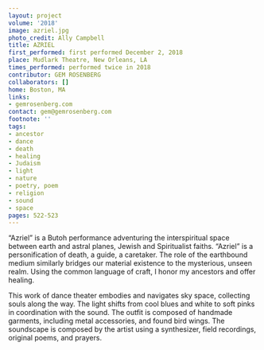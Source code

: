 ```yaml
---
layout: project
volume: '2018'
image: azriel.jpg
photo_credit: Ally Campbell
title: AZRIEL
first_performed: first performed December 2, 2018
place: Mudlark Theatre, New Orleans, LA
times_performed: performed twice in 2018
contributor: GEM ROSENBERG
collaborators: []
home: Boston, MA
links:
- gemrosenberg.com
contact: gem@gemrosenberg.com
footnote: ''
tags:
- ancestor
- dance
- death
- healing
- Judaism
- light
- nature
- poetry, poem
- religion
- sound
- space
pages: 522-523
---
```




“Azriel” is a Butoh performance adventuring the interspiritual space between earth and astral planes, Jewish and Spiritualist faiths. “Azriel” is a personification of death, a guide, a caretaker. The role of the earthbound medium similarly bridges our material existence to the mysterious, unseen realm. Using the common language of craft, I honor my ancestors and offer healing.

This work of dance theater embodies and navigates sky space, collecting souls along the way. The light shifts from cool blues and white to soft pinks in coordination with the sound. The outfit is composed of handmade garments, including metal accessories, and found bird wings. The soundscape is composed by the artist using a synthesizer, field recordings, original poems, and prayers.
